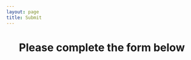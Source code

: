 ```yaml
---
layout: page
title: Submit
---
```


<div align="center">
<h1>Please complete the form below</h1>
</div>

<div style="--aspect-ratio: 9/16;">
  <iframe
    id="tripetto"
    width="720"
    height="720"
    frameborder="0"
    marginheight="0"
    marginwidth="0"
  >
  </iframe>
</div>

<script>
var tripettoElement = document.getElementById("tripetto");
var tripettoDoc = tripettoElement.contentWindow || tripettoElement.contentDocument.document || tripettoElement.contentDocument;
tripettoDoc.document.open();
tripettoDoc.document.write(decodeURI("%3Cbody%3E%3Cscript%20src=%22https://unpkg.com/tripetto-collector%22%3E%3C/script%3E%0A%3Cscript%20src=%22https://unpkg.com/tripetto-collector-rolling%22%3E%3C/script%3E%0A%3Cscript%20src=%22https://unpkg.com/tripetto-services%22%3E%3C/script%3E%0A%3Cscript%3E%0ATripettoServices.init(%7B%20token:%20%22eyJhbGciOiJIUzI1NiIsInR5cCI6IkpXVCJ9.eyJ1c2VyIjoiMVhoNkFIMmVBU2JuV2JqeGE5dk1pT04yMnpxYnE3cjh3TnhuNlZlb01aVT0iLCJkZWZpbml0aW9uIjoiZ283UCtaaVc1QVVKWE8zRDNuRjlpbEg0RlNaZFhmK3IyMzRTM3JRUTZuUT0iLCJ0eXBlIjoiY29sbGVjdCJ9.UN6b6JZc4-W80oznWvYijXwm9HPMGhd2NSY8xVqYhVo%22%20%7D);%0A%0ATripettoCollectorRolling.run(%7B%0A%20%20%20%20element:%20document.body,%0A%20%20%20%20definition:%20TripettoServices.definition,%0A%20%20%20%20style:%20TripettoServices.style,%0A%20%20%20%20onFinish:%20TripettoServices.onFinish,%0A%20%20%20%20onAttachment:%20TripettoServices.onAttachment%0A%7D);%0A%3C/script%3E%3C/body%3E"));
tripettoDoc.document.close();
</script>
